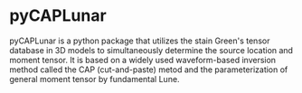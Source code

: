 # pyCAPLunar
pyCAPLunar is a python package that utilizes the stain Green's tensor database in 3D models to simultaneously determine the source location and moment tensor. It is based on a widely used waveform-based inversion method called the CAP (cut-and-paste) metod and the parameterization of general moment tensor by fundamental Lune. 
